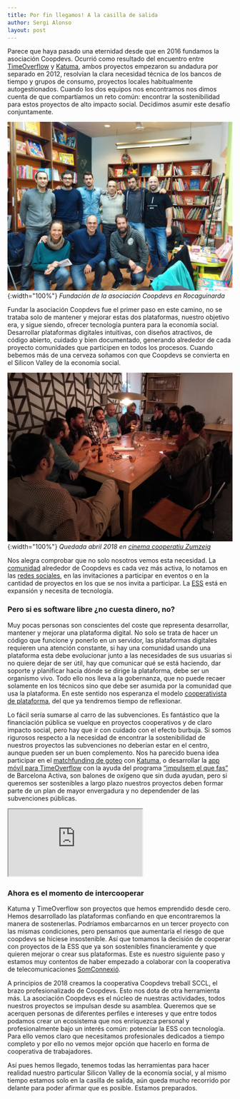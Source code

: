 ```yaml
---
title: Por fin llegamos! A la casilla de salida
author: Sergi Alonso
layout: post
---
```

Parece que haya pasado una eternidad desde que en 2016 fundamos la asociación Coopdevs. Ocurrió como resultado del encuentro entre [TimeOverflow](https://www.timeoverflow.org/) y [Katuma](http://katuma.org/), ambos proyectos empezaron su andadura por separado en 2012, resolvían la clara necesidad técnica de los bancos de tiempo y grupos de consumo, proyectos locales habitualmente autogestionados. Cuando los dos equipos nos encontramos nos dimos cuenta de que compartíamos un reto común: encontrar la sostenibilidad para estos proyectos de alto impacto social. Decidimos asumir este desafío conjuntamente. 

![Fundación de la asociación Coopdevs en Rocaguinarda](/assets/post_images/2018/rocaguinarda_2016.jpg){:width="100%"}
*Fundación de la asociación Coopdevs en Rocaguinarda*

Fundar la asociación Coopdevs fue el primer paso en este camino, no se trataba solo de mantener y mejorar estas dos plataformas, nuestro objetivo era, y sigue siendo, ofrecer tecnología puntera para la economía social. Desarrollar plataformas digitales intuitivas, con diseños atractivos, de código abierto, cuidado y bien documentado, generando alrededor de cada proyecto comunidades que participen en todos los procesos. Cuando bebemos más de una cerveza soñamos con que Coopdevs se convierta en el Silicon Valley de la economía social.

![Fundación de la asociación Coopdevs en Rocaguinarda](/assets/post_images/2018/zumzeig_2018.jpg){:width="100%"}
*Quedada abril 2018 en [cinema cooperatiu Zumzeig](http://community.coopdevs.org/t/quedada-coopdevs-5-de-abril-en-barcelona-sants/431)*

Nos alegra comprobar que no solo nosotros vemos esta necesidad. La [comunidad](http://community.coopdevs.org/) alrededor de Coopdevs es cada vez más activa, lo notamos en las [redes sociales](https://twitter.com/search?f=tweets&vertical=default&q=coopdevs), en las invitaciones a participar en eventos o en la cantidad de proyectos en los que se nos invita a participar. La [ESS](https://es.wikipedia.org/wiki/Econom%C3%ADa_social) está en expansión y necesita de tecnología. 

### Pero si es software libre ¿no cuesta dinero, no?

Muy pocas personas son conscientes del coste que representa desarrollar, mantener y mejorar una plataforma digital. No solo se trata de hacer un código que funcione y ponerlo en un servidor, las plataformas digitales requieren una atención constante, si hay una comunidad usando una plataforma esta debe evolucionar junto a las necesidades de sus usuarias si no quiere dejar de ser útil, hay que comunicar qué se está haciendo, dar soporte y planificar hacia dónde se dirige la plataforma, debe ser un organismo vivo. Todo ello nos lleva a la gobernanza, que no puede recaer solamente en los técnicos sino que debe ser asumida por la comunidad que usa la plataforma. En este sentido nos esperanza el modelo [cooperativista de plataforma](https://platform.coop/about/es), del que ya tendremos tiempo de reflexionar. 

Lo fácil sería sumarse al carro de las subvenciones. Es fantástico que la financiación pública se vuelque en proyectos cooperativos y de claro impacto social, pero hay que ir con cuidado con el efecto burbuja. Si somos rigurosos respecto a la necesidad de encontrar la sostenibilidad de nuestros proyectos las subvenciones no deberían estar en el centro, aunque pueden ser un buen complemento. Nos ha parecido buena idea participar en el [matchfunding de goteo](https://www.goteo.org/call/conjuntament) con [Katuma](https://www.goteo.org/project/katuma), o desarrollar la [app móvil para TimeOverflow](http://community.coopdevs.org/t/diseno-app-timeoverflow/396) con la ayuda del programa [“impulsem el que fas”](https://empreses.barcelonactiva.cat/ca/web/es/impulsem-el-que-fas-2017) de Barcelona Activa, son balones de oxígeno que sin duda ayudan, pero si queremos ser sostenibles a largo plazo nuestros proyectos deben formar parte de un plan de mayor envergadura y no dependender de las subvenciones públicas. 

<div class="embed-responsive embed-responsive-16by9">
<iframe class="embed-responsive-item" src="https://www.youtube.com/embed/Tkv0fdDETh0"></iframe>
</div>

### Ahora es el momento de intercooperar

Katuma y TimeOverflow son proyectos que hemos emprendido desde cero. Hemos desarrollado las plataformas confiando en que encontraremos la manera de sostenerlas. Podríamos embarcarnos en un tercer proyecto con las mismas condiciones, pero pensamos que aumentaría el riesgo de que coopdevs se hiciese insostenible. Así que tomamos la decisión de cooperar con proyectos de la ESS que ya son sostenibles financieramente y que quieren mejorar o crear sus plataformas. Este es nuestro siguiente paso y estamos muy contentos de haber empezado a colaborar con la cooperativa de telecomunicaciones [SomConnexió](https://somconnexio.coop/).

A principios de 2018 creamos la cooperativa Coopdevs treball SCCL, el brazo profesionalizado de Coopdevs. Esto nos dota de otra herramienta más. La asociación Coopdevs es el núcleo de nuestras actividades, todos nuestros proyectos se impulsan desde su asamblea. Queremos que se acerquen personas de diferentes perfiles e intereses y que entre todos podamos crear un ecosistema que nos enriquezca personal y profesionalmente bajo un interés común: potenciar la ESS con tecnología. Para ello vemos claro que necesitamos profesionales dedicados a tiempo completo y por ello no vemos mejor opción que hacerlo en forma de cooperativa de trabajadores. 

Así pues hemos llegado, tenemos todas las herramientas para hacer realidad nuestro particular Silicon Valley de la economía social, y al mismo tiempo estamos solo en la casilla de salida, aún queda mucho recorrido por delante para poder afirmar que es posible. Estamos preparados.
